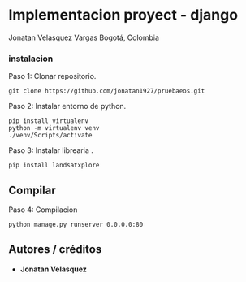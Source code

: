 # Implementacion proyect - django

Jonatan Velasquez Vargas
Bogotá, Colombia

### instalacion

Paso 1: Clonar repositorio.

```
git clone https://github.com/jonatan1927/pruebaeos.git
```
Paso 2: Instalar entorno de python.

```
pip install virtualenv
python -m virtualenv venv
./venv/Scripts/activate
```

Paso 3: Instalar librearia .

```
pip install landsatxplore
```

## Compilar

Paso 4: Compilacion

```
python manage.py runserver 0.0.0.0:80
```

## Autores / créditos
* **Jonatan Velasquez** 
